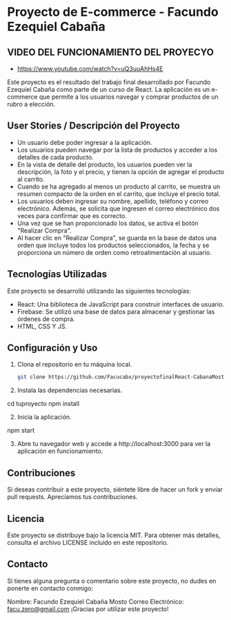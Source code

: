 # Proyecto de E-commerce - Facundo Ezequiel Cabaña

## VIDEO DEL FUNCIONAMIENTO DEL PROYECYO

- https://www.youtube.com/watch?v=uQ3uuAhHs4E


Este proyecto es el resultado del trabajo final desarrollado por Facundo Ezequiel Cabaña como parte de un curso de React. La aplicación es un e-commerce que permite a los usuarios navegar y comprar productos de un rubro a elección.

## User Stories / Descripción del Proyecto

- Un usuario debe poder ingresar a la aplicación.
- Los usuarios pueden navegar por la lista de productos y acceder a los detalles de cada producto.
- En la vista de detalle del producto, los usuarios pueden ver la descripción, la foto y el precio, y tienen la opción de agregar el producto al carrito.
- Cuando se ha agregado al menos un producto al carrito, se muestra un resumen compacto de la orden en el carrito, que incluye el precio total.
- Los usuarios deben ingresar su nombre, apellido, teléfono y correo electrónico. Además, se solicita que ingresen el correo electrónico dos veces para confirmar que es correcto.
- Una vez que se han proporcionado los datos, se activa el botón "Realizar Compra".
- Al hacer clic en "Realizar Compra", se guarda en la base de datos una orden que incluye todos los productos seleccionados, la fecha y se proporciona un número de orden como retroalimentación al usuario.

## Tecnologías Utilizadas

Este proyecto se desarrolló utilizando las siguientes tecnologías:

- React: Una biblioteca de JavaScript para construir interfaces de usuario.
- Firebase: Se utilizó una base de datos para almacenar y gestionar las órdenes de compra.
- HTML, CSS Y JS.

## Configuración y Uso

1. Clona el repositorio en tu máquina local.

   ```bash
   git clone https://github.com/Facucabx/proyectofinalReact-CabanaMosto

1. Instala las dependencias necesarias.

cd tuproyecto
npm install

2. Inicia la aplicación.

npm start

3. Abre tu navegador web y accede a http://localhost:3000 para ver la aplicación en funcionamiento.

## Contribuciones
Si deseas contribuir a este proyecto, siéntete libre de hacer un fork y enviar pull requests. Apreciamos tus contribuciones.

## Licencia
Este proyecto se distribuye bajo la licencia MIT. Para obtener más detalles, consulta el archivo LICENSE incluido en este repositorio.

## Contacto
Si tienes alguna pregunta o comentario sobre este proyecto, no dudes en ponerte en contacto conmigo:

Nombre: Facundo Ezequiel Cabaña Mosto
Correo Electrónico: facu.zero@gmail.com
¡Gracias por utilizar este proyecto!